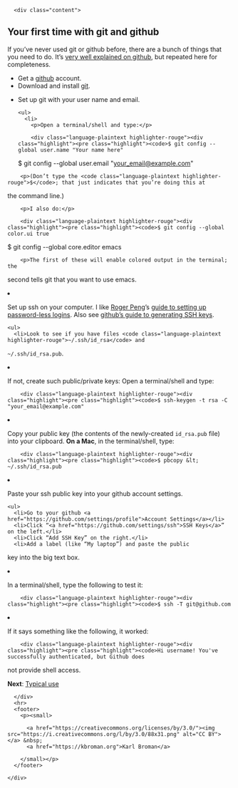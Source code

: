 <div class="container-narrow">

      <div class="content">
        

<div class="page-header">
  <h2>Your first time with git and github </h2>
</div>

<div class="row-fluid">
  <div class="span12">
    <p>If you’ve never used git or github before, there are a bunch of things
that you need to do.  It’s
<a href="https://help.github.com/articles/set-up-git">very well explained on github</a>,
but repeated here for completeness.</p>

<ul>
  <li>Get a <a href="https://github.com">github</a> account.</li>
  <li>Download and install <a href="https://git-scm.com/downloads">git</a>.</li>
  <li>
    <p>Set up git with your user name and email.</p>

    <ul>
      <li>
        <p>Open a terminal/shell and type:</p>

        <div class="language-plaintext highlighter-rouge"><div class="highlight"><pre class="highlight"><code>$ git config --global user.name "Your name here"
$ git config --global user.email "your_email@example.com"
</code></pre></div>        </div>

        <p>(Don’t type the <code class="language-plaintext highlighter-rouge">$</code>; that just indicates that you’re doing this at
the command line.)</p>

        <p>I also do:</p>

        <div class="language-plaintext highlighter-rouge"><div class="highlight"><pre class="highlight"><code>$ git config --global color.ui true
$ git config --global core.editor emacs
</code></pre></div>        </div>

        <p>The first of these will enable colored output in the terminal; the
second tells git that you want to use emacs.</p>
      </li>
    </ul>
  </li>
  <li>
    <p>Set up ssh on your computer.  I like
<a href="http://www.biostat.jhsph.edu/~rpeng">Roger Peng</a>’s
<a href="http://www.biostat.jhsph.edu/bit/nopassword.html">guide to setting up password-less logins</a>.
Also see <a href="https://help.github.com/articles/generating-ssh-keys">github’s guide to generating SSH keys</a>.</p>

    <ul>
      <li>Look to see if you have files <code class="language-plaintext highlighter-rouge">~/.ssh/id_rsa</code> and
<code class="language-plaintext highlighter-rouge">~/.ssh/id_rsa.pub</code>.</li>
      <li>
        <p>If not, create such public/private keys: Open a terminal/shell and type:</p>

        <div class="language-plaintext highlighter-rouge"><div class="highlight"><pre class="highlight"><code>$ ssh-keygen -t rsa -C "your_email@example.com"
</code></pre></div>        </div>
      </li>
      <li>
        <p>Copy your public key (the contents of the newly-created
<code class="language-plaintext highlighter-rouge">id_rsa.pub</code> file) into your clipboard.  <strong>On a Mac</strong>, in the terminal/shell, type:</p>

        <div class="language-plaintext highlighter-rouge"><div class="highlight"><pre class="highlight"><code>$ pbcopy &lt; ~/.ssh/id_rsa.pub
</code></pre></div>        </div>
      </li>
    </ul>
  </li>
  <li>
    <p>Paste your ssh public key into your github account settings.</p>

    <ul>
      <li>Go to your github <a href="https://github.com/settings/profile">Account Settings</a></li>
      <li>Click “<a href="https://github.com/settings/ssh">SSH Keys</a>” on the left.</li>
      <li>Click “Add SSH Key” on the right.</li>
      <li>Add a label (like “My laptop”) and paste the public
key into the big text box.</li>
      <li>
        <p>In a terminal/shell, type the following to test it:</p>

        <div class="language-plaintext highlighter-rouge"><div class="highlight"><pre class="highlight"><code>$ ssh -T git@github.com
</code></pre></div>        </div>
      </li>
      <li>
        <p>If it says something like the following, it worked:</p>

        <div class="language-plaintext highlighter-rouge"><div class="highlight"><pre class="highlight"><code>Hi username! You've successfully authenticated, but Github does
not provide shell access.
</code></pre></div>        </div>
      </li>
    </ul>
  </li>
</ul>

<p><strong>Next</strong>: <a href="routine.html">Typical use</a></p>

  </div>
</div>


      </div>
      <hr>
      <footer>
        <p><small>
  <!-- start of Karl's footer; modify this part -->
          <a href="https://creativecommons.org/licenses/by/3.0/"><img src="https://i.creativecommons.org/l/by/3.0/88x31.png" alt="CC BY"></a> &nbsp;
          <a href="https://kbroman.org">Karl Broman</a>
  <!-- end of Karl's footer; modify this part -->
        </small></p>
      </footer>

    </div>

